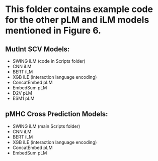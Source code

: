 # This folder contains example code for the other pLM and iLM models mentioned in Figure 6.

## MutInt SCV Models:
- SWING iLM (code in Scripts folder)
- CNN iLM 
- BERT iLM
- XGB iLE (interaction language encoding)
- ConcatEmbed pLM
- EmbedSum pLM
- D2V pLM
- ESM1 pLM

## pMHC Cross Prediction Models:
- SWING iLM (main Scripts folder)
- CNN iLM 
- BERT iLM
- XGB iLE (interaction language encoding)
- ConcatEmbed pLM
- EmbedSum pLM
